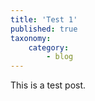 ```yaml
---
title: 'Test 1'
published: true
taxonomy:
    category:
        - blog
---
```


This is a test post.